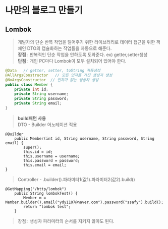 # 나만의 블로그 만들기

## Lombok
 > 개발자의 단순 반복 작업을 덜어주기 위한 라이브러리로 데이터 접근을 위한 객체인 DTO의 캡슐화하는 작업들을 자동으로 해준다.<br>
 > **장점** : 반복적인 단순 작업을 안하도록 도와준다. ex) getter,setter생성<br>
 > **단점** : 개인 PC마다 Lombok이 모두 설치되어 있어야 한다.
```java
@Data   // getter, setter, toString 자동생성
@AllArgsConstructor   // 모든 인자를 가진 생성자 생성
@NoArgsConstructor  // 인자가 없는 생성자 생성
public class Member {
	private int id;
	private String username;
	private String password;
	private String email;
}
```
> **build패턴 사용**<br>
> DTO - Builder 어노테이션 적용
```
@Builder
	public Member(int id, String username, String password, String email) {
		super();
		this.id = id;
		this.username = username;
		this.password = password;
		this.email = email;
}
```
>Controller - .builder().파라미터1(값1).파라미터2(값2).build()
```
@GetMapping("/http/lombok")
	public String lombokTest() {
		Member m = Member.builder().email("ydy1107@naver.com").password("ssafy").build();
		return "lombok test";
	}
 ```
 > 장점 : 생성자 파라미터의 순서를 지키지 않아도 된다.
